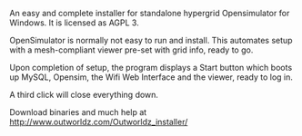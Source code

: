 An easy and complete installer for standalone hypergrid Opensimulator for Windows.  It is licensed as AGPL 3.

OpenSimulator is normally not easy to run and install. This automates setup with a mesh-compliant viewer pre-set with grid info, ready to go.

Upon completion of setup, the program displays a Start button which boots up MySQL, Opensim, the Wifi Web Interface and the viewer, ready to log in.  

A third click will close everything down.

Download binaries and much help at http://www.outworldz.com/Outworldz_installer/
